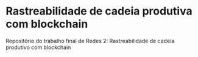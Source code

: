 # Rastreabilidade de cadeia produtiva com blockchain

Repositório do trabalho final de Redes 2: Rastreabilidade de cadeia produtivo com blockchain